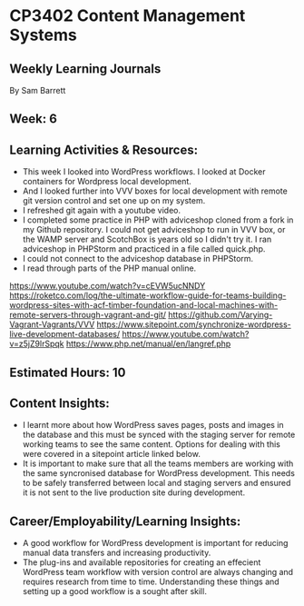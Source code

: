 # CP3402 Content Management Systems
## Weekly Learning Journals

By Sam Barrett

## Week: 6

## Learning Activities & Resources:
- This week I looked into WordPress workflows. I looked at Docker containers for Wordpress local development.
- And I looked further into VVV boxes for local development with remote git version control and set one up on my system.
- I refreshed git again with a youtube video.
- I completed some practice in PHP with adviceshop cloned from a fork in my Github repository. I could not get adviceshop to run in
VVV box, or the WAMP server and ScotchBox is years old so I didn't try it. I ran adviceshop in PHPStorm and practiced in a file called quick.php.
- I could not connect to the adviceshop database in PHPStorm.
- I read through parts of the PHP manual online.

https://www.youtube.com/watch?v=cEVW5ucNNDY
https://roketco.com/log/the-ultimate-workflow-guide-for-teams-building-wordpress-sites-with-acf-timber-foundation-and-local-machines-with-remote-servers-through-vagrant-and-git/
https://github.com/Varying-Vagrant-Vagrants/VVV
https://www.sitepoint.com/synchronize-wordpress-live-development-databases/
https://www.youtube.com/watch?v=z5jZ9lrSpqk
https://www.php.net/manual/en/langref.php


## Estimated Hours: 10


## Content Insights:
- I learnt more about how WordPress saves pages, posts and images in the database and this must be synced with the staging server for remote
working teams to see the same content. Options for dealing with this were covered in a sitepoint article linked below.
- It is important to make sure that all the teams members are working with the same syncronised database for WordPress development. This needs to be
safely transferred between local and staging servers and ensured it is not sent to the live production site during development.

## Career/Employability/Learning Insights:
- A good workflow for WordPress development is important for reducing manual data transfers and increasing productivity.
- The plug-ins and available repositories for creating an effecient WordPress team workflow with version control are always changing and requires
research from time to time. Understanding these things and setting up a good workflow is a sought after skill.   
